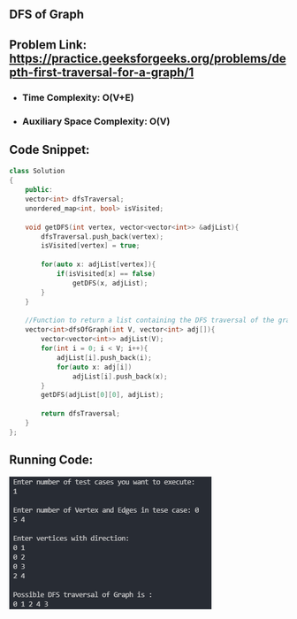 ## DFS of Graph
## Problem Link: https://practice.geeksforgeeks.org/problems/depth-first-traversal-for-a-graph/1

- ### Time Complexity: O(V+E)
- ### Auxiliary Space Complexity: O(V)

## Code Snippet:
```cpp
class Solution 
{
    public:
    vector<int> dfsTraversal;
    unordered_map<int, bool> isVisited;
    
    void getDFS(int vertex, vector<vector<int>> &adjList){
        dfsTraversal.push_back(vertex);
        isVisited[vertex] = true;
        
        for(auto x: adjList[vertex]){
            if(isVisited[x] == false)
	            getDFS(x, adjList);
        }
    }

	//Function to return a list containing the DFS traversal of the graph.
	vector<int>dfsOfGraph(int V, vector<int> adj[]){   
	    vector<vector<int>> adjList(V);
	    for(int i = 0; i < V; i++){
	        adjList[i].push_back(i);
	        for(auto x: adj[i])
	            adjList[i].push_back(x);
	    }
	    getDFS(adjList[0][0], adjList);
	    
	    return dfsTraversal;
	}
};
```

## Running Code:
![alt text](./output.png)
